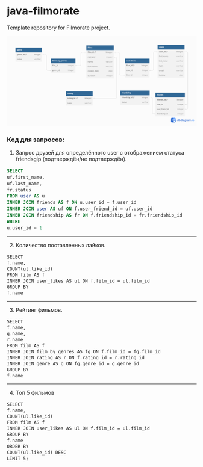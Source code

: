 # java-filmorate
Template repository for Filmorate project.

![Filmorate.png](src/main/resources/Filmorate.png)

### Код для запросов:
1. Запрос друзей для определённого user с отображением статуса friendsgip (подтверждён/не подтверждён).
``` sql
SELECT
uf.first_name,
uf.last_name,
fr.status
FROM user AS u
INNER JOIN friends AS f ON u.user_id = f.user_id
INNER JOIN user AS uf ON f.user_friend_id = uf.user_id
INNER JOIN friendship AS fr ON f.friendship_id = fr.friendship_id
WHERE
u.user_id = 1 

```
***
2. Количество поставленных лайков.
```
SELECT
f.name,
COUNT(ul.like_id)
FROM film AS f
INNER JOIN user_likes AS ul ON f.film_id = ul.film_id
GROUP BY
f.name
```
***
3. Рейтинг фильмов.
```
SELECT
f.name,
g.name,
r.name
FROM film AS f
INNER JOIN film_by_genres AS fg ON f.film_id = fg.film_id
INNER JOIN rating AS r ON f.rating_id = r.rating_id
INNER JOIN genre AS g ON fg.genre_id = g.genre_id
GROUP BY
f.name
```
***
4. Топ 5 фильмов
```
SELECT
f.name,
COUNT(ul.like_id)
FROM film AS f
INNER JOIN user_likes AS ul ON f.film_id = ul.film_id
GROUP BY
f.name
ORDER BY
COUNT(ul.like_id) DESC
LIMIT 5;
```